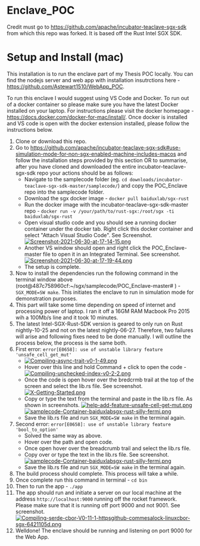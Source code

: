 # Enclave_POC

Credit must go to https://github.com/apache/incubator-teaclave-sgx-sdk from which this repo was forked. It is based off the Rust Intel SGX SDK. 

# Setup and Install (mac)

This installation is to run the enclave part of my Thesis POC locally. You can find the nodejs server and web app with installation insutrctions here - https://github.com/Astewart1510/WebApp_POC. 

To run this enclave I would suggest using VS Code and Docker. To run out of a docker container so please make sure you have the latest Docker installed on your laptop. For instructions please visit the docker homepage - https://docs.docker.com/docker-for-mac/install/. Once docker is installed and VS code is open with the docker extension installed, please follow the instructions below. 

1. Clone or download this repo.
2. Go to https://github.com/apache/incubator-teaclave-sgx-sdk#use-simulation-mode-for-non-sgx-enabled-machine-includes-macos and follow the installation steps provided by this section OR to summarise, after you have cloned and downloaded the entire incubator-teaclave-sgx-sdk repo your actions should be as follows:
    *  Navigate to the samplecode folder (eg. `cd downloads/incubator-teaclave-sgx-sdk-master/samplecode/`) and copy the POC_Enclave repo into the samplecode folder.
    * Download the sgx docker image - `docker pull baiduxlab/sgx-rust`
    * Run the docker image with the incubator-teaclave-sgx-sdk-master repo -  `docker run -v /your/path/to/rust-sgx:/root/sgx -ti baiduxlab/sgx-rust`
    * Open visual studio code and you should see a running docker container under the docker tab. Right click this docker container and select "Attach Visual Studio Code". See Screenshot.
    [![Screenshot-2021-06-30-at-17-14-15.png](https://i.postimg.cc/SQWjytsB/Screenshot-2021-06-30-at-17-14-15.png)](https://postimg.cc/NLjQDDRD)
    * Another VS window should open and right click the POC_Enclave-master file to open it in an Integrated Terminal. See screenshot.
    [![Screenshot-2021-06-30-at-17-19-44.png](https://i.postimg.cc/cJ9ktmJZ/Screenshot-2021-06-30-at-17-19-44.png)](https://postimg.cc/zLhF9TWP)
    * The setup is complete.
3.  Now to install the dependencies run the following command in the terminal window above (root@487c758960cf:~/sgx/samplecode/POC_Enclave-master# ) - `SGX_MODE=SW make`. This initiates the enclave to run in simulation mode for demonstration purposes. 
4. This part will take some time depending on speed of internet and processing power of laptop. I ran it off a 16GM RAM Macbook Pro 2015 wih a 100Mb/s line and it took 10 minutes. 
5. The latest Intel-SGX-Rust-SDK version is geared to only run on Rust nightly-10-25 and not on the latest nightly-06-27. Therefore, two failures will arise and following fixes need to be done manually. I will outline the process below, the process is the same both.
6. First error: `error[E0658]: use of unstable library feature 'unsafe_cell_get_mut'`
   * [![Compiling-async-trait-v0-1-49.png](https://i.postimg.cc/NfmvW5sY/Compiling-async-trait-v0-1-49.png)](https://postimg.cc/WhNyZpqf)
   * Hover over this line and hold Command + click to open the code - [![Compiling-unchecked-index-v0-2-2.png](https://i.postimg.cc/028Cq4xQ/Compiling-unchecked-index-v0-2-2.png)](https://postimg.cc/kDpSQf23)
   * Once the code is open hover over the bredcrmb trail at the top of the screen and select the lib.rs file. See screenshot. 
   [![X-Getting-Started.png](https://i.postimg.cc/j5MSnCWB/X-Getting-Started.png)](https://postimg.cc/47hgrfQ1)
   * Copy or type the text from the terminal and paste in the lib.rs file. As shown in screenshots. 
   [![help-add-feature-unsafe-cell-get-mut.png](https://i.postimg.cc/8zvddgmZ/help-add-feature-unsafe-cell-get-mut.png)](https://postimg.cc/bZz28MMn)
   [![samplecode-Container-baiduxlabsgx-rust-silly-fermi.png](https://i.postimg.cc/6p7KYY8j/samplecode-Container-baiduxlabsgx-rust-silly-fermi.png)](https://postimg.cc/75yjL1M0)
   * Save the lib.rs file and run `SGX_MODE=SW make` in the terminal again. 
7. Second error:  `error[E0658]: use of unstable library feature 'bool_to_option'`
   * Solved the same way as above. 
   * Hover over the path and open code. 
   * Once open hover over the breadcrumb trail and select the lib.rs file. 
   * Copy over or type the text in the lib.rs file. See screenshot. 
   [![samplecode-Container-baiduxlabsgx-rust-silly-fermi.png](https://i.postimg.cc/KYP8DJVX/samplecode-Container-baiduxlabsgx-rust-silly-fermi.png)](https://postimg.cc/3ywhKCY9)
   * Save the lib.rs file and run `SGX_MODE=SW make` in the terminal again. 
9. The build process should complete. This process will take a while. 
10. Once complete run this command in terminal - `cd bin`
11. Then to run the app - `./app`
12. The app should run and initiate a server on our local machine at the address `http://localhost:9000` running off the rocket framework. Please make sure that it is running off port 9000 and not 9001. See screenshot.
   [![Compiling-serde-cbor-V0-11-1-httpsgithub-commesalock-linuxcbor-sgx-6421105d.png](https://i.postimg.cc/tgcGPPR0/Compiling-serde-cbor-V0-11-1-httpsgithub-commesalock-linuxcbor-sgx-6421105d.png)](https://postimg.cc/06741zJZ)
15. Welldone! The enclave should be running and listening on port 9000 for the Web App. 
